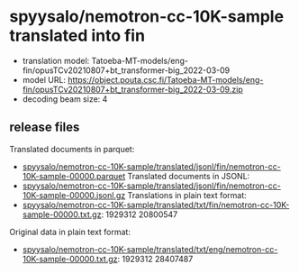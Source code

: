 # spyysalo/nemotron-cc-10K-sample translated into fin

* translation model: Tatoeba-MT-models/eng-fin/opusTCv20210807+bt_transformer-big_2022-03-09
* model URL: https://object.pouta.csc.fi/Tatoeba-MT-models/eng-fin/opusTCv20210807+bt_transformer-big_2022-03-09.zip
* decoding beam size: 4

## release files

Translated documents in parquet:
* [spyysalo/nemotron-cc-10K-sample/translated/jsonl/fin/nemotron-cc-10K-sample-00000.parquet](https://object.pouta.csc.fi/OELLM-synthetic/spyysalo/nemotron-cc-10K-sample/translated/jsonl/fin/nemotron-cc-10K-sample-00000.parquet)
Translated documents in JSONL:
* [spyysalo/nemotron-cc-10K-sample/translated/jsonl/fin/nemotron-cc-10K-sample-00000.jsonl.gz](https://object.pouta.csc.fi/OELLM-synthetic/spyysalo/nemotron-cc-10K-sample/translated/jsonl/fin/nemotron-cc-10K-sample-00000.jsonl.gz)
Translations in plain text format:
* [spyysalo/nemotron-cc-10K-sample/translated/txt/fin/nemotron-cc-10K-sample-00000.txt.gz](https://object.pouta.csc.fi/OELLM-synthetic/spyysalo/nemotron-cc-10K-sample/translated/txt/fin/nemotron-cc-10K-sample-00000.txt.gz): 1929312 20800547

Original data in plain text format:
* [spyysalo/nemotron-cc-10K-sample/translated/txt/eng/nemotron-cc-10K-sample-00000.txt.gz](https://object.pouta.csc.fi/OELLM-synthetic/spyysalo/nemotron-cc-10K-sample/translated/txt/eng/nemotron-cc-10K-sample-00000.txt.gz): 1929312 28407487
